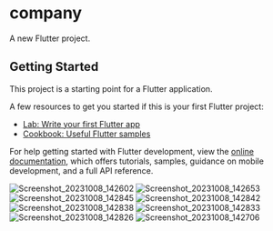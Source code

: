 # company

A new Flutter project.

## Getting Started

This project is a starting point for a Flutter application.

A few resources to get you started if this is your first Flutter project:

- [Lab: Write your first Flutter app](https://docs.flutter.dev/get-started/codelab)
- [Cookbook: Useful Flutter samples](https://docs.flutter.dev/cookbook)

For help getting started with Flutter development, view the
[online documentation](https://docs.flutter.dev/), which offers tutorials,
samples, guidance on mobile development, and a full API reference.

![Screenshot_20231008_142602](https://github.com/crazy-diya/TestFlutterAndAPI/assets/61883398/8a45b030-c08d-45b6-8727-f031a1a7585e)
![Screenshot_20231008_142653](https://github.com/crazy-diya/TestFlutterAndAPI/assets/61883398/4fa3b66c-bf34-482d-8f81-d9eda5846eb1)
![Screenshot_20231008_142845](https://github.com/crazy-diya/TestFlutterAndAPI/assets/61883398/66c82b83-3141-4b51-8f8e-8ebcab6c9e1b)
![Screenshot_20231008_142842](https://github.com/crazy-diya/TestFlutterAndAPI/assets/61883398/403f3c1c-c867-4743-b4f4-e9a7b4300351)
![Screenshot_20231008_142838](https://github.com/crazy-diya/TestFlutterAndAPI/assets/61883398/82629fee-d731-4b42-9a7f-22dd218a90ee)
![Screenshot_20231008_142833](https://github.com/crazy-diya/TestFlutterAndAPI/assets/61883398/ae32b0ed-1b95-4bbf-84a4-bae25002f8c9)
![Screenshot_20231008_142826](https://github.com/crazy-diya/TestFlutterAndAPI/assets/61883398/066ef2cf-6967-426a-b9f4-8fd3496900bf)
![Screenshot_20231008_142706](https://github.com/crazy-diya/TestFlutterAndAPI/assets/61883398/ed159800-4a89-4aa3-bd27-5796eec63146)


















